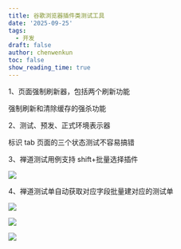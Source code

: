 ```yaml
---
title: 谷歌浏览器插件类测试工具
date: '2025-09-25'
tags:
  - 开发
draft: false
author: chenwenkun
toc: false
show_reading_time: true
---
```

1、页面强制刷新器，包括两个刷新功能

强制刷新和清除缓存的强杀功能

2、测试、预发、正式环境表示器

标识 tab 页面的三个状态测试不容易搞错

3、禅道测试用例支持 shift+批量选择插件

![](https://prod-files-secure.s3.us-west-2.amazonaws.com/c205fb54-92b2-4987-8be3-972b67d27acc/7ca8990d-2ef0-4ad6-8256-c807dbb8b3d5/image.png?X-Amz-Algorithm=AWS4-HMAC-SHA256&X-Amz-Content-Sha256=UNSIGNED-PAYLOAD&X-Amz-Credential=ASIAZI2LB466XLXONIYZ%2F20250925%2Fus-west-2%2Fs3%2Faws4_request&X-Amz-Date=20250925T181637Z&X-Amz-Expires=3600&X-Amz-Security-Token=IQoJb3JpZ2luX2VjEPD%2F%2F%2F%2F%2F%2F%2F%2F%2F%2FwEaCXVzLXdlc3QtMiJIMEYCIQCxBpwxnWGeqXEskEJ7h51CBqHhG9Ko%2B8o1E%2FWyOvmoqQIhALiCCc0lgobCyl3msOP9aH67y6bmsMY7K5X%2B%2F9XYuF53Kv8DCHkQABoMNjM3NDIzMTgzODA1IgzphL0hevw2v13DGYIq3AMY4R6pzDssmOaA%2F0zpIHIYv2NKkLHI1JkN6lhv7nHrjyK6e0kESaS2sX1AfSRMMe4lxCCz4pR6q6h9%2FZZ5g7YsNHhYas9ky%2FsZ5rW9EhNdz%2BsIfK%2BG7W17p5UNi5fL9GDjuDgIn%2FZgo0fAFwDNJvq6T5L941wdyZ6maZAb%2Bv1zB%2BRoKkYm7ktC3qVHDiOtjmNVigZOTAmM6nZKFjzHJNIEucOC4u65aCvgB6RChc3uTN0K9bapy2GK99RA8FUYvQgQsj4lM3Es4nVX6pPM73dzi80xnpvoAWB5SM2LmtXwwjbmJ4cmhAK5CgXYe2j2bkmSrLcILJ5fr83o9h%2BpbiX3FOXdPZjrCx6VOx8xd1wzDXmBhcMAtVN%2FOizBWQKoACeus8lsjYTs0ZtX5B8cHlCJD3JHYumuoBNbIrzEO1eD%2BKlNvEe44VmG8BRL5qNDuXFqk5FeR8EWe20li0%2B4GlRgd5FVuWsKTBLs5hPJHmel%2BlOEtUasA8xCbngjzfKAnbLW1BUUN2rxfGbAlKwGZ3yIQZd1QqEXEQgLFBbN9bZn4omjV7cnO%2FARxIXsPVy1SXwH%2BBlz694SRTYQIBrNcSWfBYsua0FoG53H%2B7z1%2BNM0NlPD3KPimr2Alo0tpDDbzdXGBjqkAecKfWprbAuJwBtrpazoh%2B3O2KnUy7ZfoLgSphCj%2BV0yfCimt22xra%2B1uxsow6J9%2BfUzbbVVDHcDbqj97eYetkdrPDGS97ZMnHLtBdJh%2BPXRrptqXZFpnEHJsSmz2OBWhb2Gznth7LqFA2QBOHs85aDjXEogiqB1cDymTTLPBEp%2FhV95WbxEtfgmV4FG6d9Zo7oshgtiAd5mM%2FqDAohlE3yIZkM4&X-Amz-Signature=bd69a8f94d18676ba3329bfff89da4cb73ec967f44fc0fc2d65db4fc74a7279b&X-Amz-SignedHeaders=host&x-amz-checksum-mode=ENABLED&x-id=GetObject)

4、禅道测试单自动获取对应字段批量建对应的测试单

![](https://prod-files-secure.s3.us-west-2.amazonaws.com/c205fb54-92b2-4987-8be3-972b67d27acc/1ea39b01-dd1c-4a56-bb09-4fe87447f5c7/image.png?X-Amz-Algorithm=AWS4-HMAC-SHA256&X-Amz-Content-Sha256=UNSIGNED-PAYLOAD&X-Amz-Credential=ASIAZI2LB466XLXONIYZ%2F20250925%2Fus-west-2%2Fs3%2Faws4_request&X-Amz-Date=20250925T181637Z&X-Amz-Expires=3600&X-Amz-Security-Token=IQoJb3JpZ2luX2VjEPD%2F%2F%2F%2F%2F%2F%2F%2F%2F%2FwEaCXVzLXdlc3QtMiJIMEYCIQCxBpwxnWGeqXEskEJ7h51CBqHhG9Ko%2B8o1E%2FWyOvmoqQIhALiCCc0lgobCyl3msOP9aH67y6bmsMY7K5X%2B%2F9XYuF53Kv8DCHkQABoMNjM3NDIzMTgzODA1IgzphL0hevw2v13DGYIq3AMY4R6pzDssmOaA%2F0zpIHIYv2NKkLHI1JkN6lhv7nHrjyK6e0kESaS2sX1AfSRMMe4lxCCz4pR6q6h9%2FZZ5g7YsNHhYas9ky%2FsZ5rW9EhNdz%2BsIfK%2BG7W17p5UNi5fL9GDjuDgIn%2FZgo0fAFwDNJvq6T5L941wdyZ6maZAb%2Bv1zB%2BRoKkYm7ktC3qVHDiOtjmNVigZOTAmM6nZKFjzHJNIEucOC4u65aCvgB6RChc3uTN0K9bapy2GK99RA8FUYvQgQsj4lM3Es4nVX6pPM73dzi80xnpvoAWB5SM2LmtXwwjbmJ4cmhAK5CgXYe2j2bkmSrLcILJ5fr83o9h%2BpbiX3FOXdPZjrCx6VOx8xd1wzDXmBhcMAtVN%2FOizBWQKoACeus8lsjYTs0ZtX5B8cHlCJD3JHYumuoBNbIrzEO1eD%2BKlNvEe44VmG8BRL5qNDuXFqk5FeR8EWe20li0%2B4GlRgd5FVuWsKTBLs5hPJHmel%2BlOEtUasA8xCbngjzfKAnbLW1BUUN2rxfGbAlKwGZ3yIQZd1QqEXEQgLFBbN9bZn4omjV7cnO%2FARxIXsPVy1SXwH%2BBlz694SRTYQIBrNcSWfBYsua0FoG53H%2B7z1%2BNM0NlPD3KPimr2Alo0tpDDbzdXGBjqkAecKfWprbAuJwBtrpazoh%2B3O2KnUy7ZfoLgSphCj%2BV0yfCimt22xra%2B1uxsow6J9%2BfUzbbVVDHcDbqj97eYetkdrPDGS97ZMnHLtBdJh%2BPXRrptqXZFpnEHJsSmz2OBWhb2Gznth7LqFA2QBOHs85aDjXEogiqB1cDymTTLPBEp%2FhV95WbxEtfgmV4FG6d9Zo7oshgtiAd5mM%2FqDAohlE3yIZkM4&X-Amz-Signature=409ae5c4028dbb78a7023bc18d116fcf78cefb818c0b71e4340457801f248431&X-Amz-SignedHeaders=host&x-amz-checksum-mode=ENABLED&x-id=GetObject)

![](https://prod-files-secure.s3.us-west-2.amazonaws.com/c205fb54-92b2-4987-8be3-972b67d27acc/fa727f1d-546c-42aa-9508-d8d3d1275bcd/image.png?X-Amz-Algorithm=AWS4-HMAC-SHA256&X-Amz-Content-Sha256=UNSIGNED-PAYLOAD&X-Amz-Credential=ASIAZI2LB466XLXONIYZ%2F20250925%2Fus-west-2%2Fs3%2Faws4_request&X-Amz-Date=20250925T181637Z&X-Amz-Expires=3600&X-Amz-Security-Token=IQoJb3JpZ2luX2VjEPD%2F%2F%2F%2F%2F%2F%2F%2F%2F%2FwEaCXVzLXdlc3QtMiJIMEYCIQCxBpwxnWGeqXEskEJ7h51CBqHhG9Ko%2B8o1E%2FWyOvmoqQIhALiCCc0lgobCyl3msOP9aH67y6bmsMY7K5X%2B%2F9XYuF53Kv8DCHkQABoMNjM3NDIzMTgzODA1IgzphL0hevw2v13DGYIq3AMY4R6pzDssmOaA%2F0zpIHIYv2NKkLHI1JkN6lhv7nHrjyK6e0kESaS2sX1AfSRMMe4lxCCz4pR6q6h9%2FZZ5g7YsNHhYas9ky%2FsZ5rW9EhNdz%2BsIfK%2BG7W17p5UNi5fL9GDjuDgIn%2FZgo0fAFwDNJvq6T5L941wdyZ6maZAb%2Bv1zB%2BRoKkYm7ktC3qVHDiOtjmNVigZOTAmM6nZKFjzHJNIEucOC4u65aCvgB6RChc3uTN0K9bapy2GK99RA8FUYvQgQsj4lM3Es4nVX6pPM73dzi80xnpvoAWB5SM2LmtXwwjbmJ4cmhAK5CgXYe2j2bkmSrLcILJ5fr83o9h%2BpbiX3FOXdPZjrCx6VOx8xd1wzDXmBhcMAtVN%2FOizBWQKoACeus8lsjYTs0ZtX5B8cHlCJD3JHYumuoBNbIrzEO1eD%2BKlNvEe44VmG8BRL5qNDuXFqk5FeR8EWe20li0%2B4GlRgd5FVuWsKTBLs5hPJHmel%2BlOEtUasA8xCbngjzfKAnbLW1BUUN2rxfGbAlKwGZ3yIQZd1QqEXEQgLFBbN9bZn4omjV7cnO%2FARxIXsPVy1SXwH%2BBlz694SRTYQIBrNcSWfBYsua0FoG53H%2B7z1%2BNM0NlPD3KPimr2Alo0tpDDbzdXGBjqkAecKfWprbAuJwBtrpazoh%2B3O2KnUy7ZfoLgSphCj%2BV0yfCimt22xra%2B1uxsow6J9%2BfUzbbVVDHcDbqj97eYetkdrPDGS97ZMnHLtBdJh%2BPXRrptqXZFpnEHJsSmz2OBWhb2Gznth7LqFA2QBOHs85aDjXEogiqB1cDymTTLPBEp%2FhV95WbxEtfgmV4FG6d9Zo7oshgtiAd5mM%2FqDAohlE3yIZkM4&X-Amz-Signature=3856f9e2a0ab84c3430b48c8c5d3998268b952229c8ee0d87568fd1cc6b63ee2&X-Amz-SignedHeaders=host&x-amz-checksum-mode=ENABLED&x-id=GetObject)

![](https://prod-files-secure.s3.us-west-2.amazonaws.com/c205fb54-92b2-4987-8be3-972b67d27acc/2a374ca8-3be3-4978-8ee1-2331f1db0267/image.png?X-Amz-Algorithm=AWS4-HMAC-SHA256&X-Amz-Content-Sha256=UNSIGNED-PAYLOAD&X-Amz-Credential=ASIAZI2LB466XLXONIYZ%2F20250925%2Fus-west-2%2Fs3%2Faws4_request&X-Amz-Date=20250925T181637Z&X-Amz-Expires=3600&X-Amz-Security-Token=IQoJb3JpZ2luX2VjEPD%2F%2F%2F%2F%2F%2F%2F%2F%2F%2FwEaCXVzLXdlc3QtMiJIMEYCIQCxBpwxnWGeqXEskEJ7h51CBqHhG9Ko%2B8o1E%2FWyOvmoqQIhALiCCc0lgobCyl3msOP9aH67y6bmsMY7K5X%2B%2F9XYuF53Kv8DCHkQABoMNjM3NDIzMTgzODA1IgzphL0hevw2v13DGYIq3AMY4R6pzDssmOaA%2F0zpIHIYv2NKkLHI1JkN6lhv7nHrjyK6e0kESaS2sX1AfSRMMe4lxCCz4pR6q6h9%2FZZ5g7YsNHhYas9ky%2FsZ5rW9EhNdz%2BsIfK%2BG7W17p5UNi5fL9GDjuDgIn%2FZgo0fAFwDNJvq6T5L941wdyZ6maZAb%2Bv1zB%2BRoKkYm7ktC3qVHDiOtjmNVigZOTAmM6nZKFjzHJNIEucOC4u65aCvgB6RChc3uTN0K9bapy2GK99RA8FUYvQgQsj4lM3Es4nVX6pPM73dzi80xnpvoAWB5SM2LmtXwwjbmJ4cmhAK5CgXYe2j2bkmSrLcILJ5fr83o9h%2BpbiX3FOXdPZjrCx6VOx8xd1wzDXmBhcMAtVN%2FOizBWQKoACeus8lsjYTs0ZtX5B8cHlCJD3JHYumuoBNbIrzEO1eD%2BKlNvEe44VmG8BRL5qNDuXFqk5FeR8EWe20li0%2B4GlRgd5FVuWsKTBLs5hPJHmel%2BlOEtUasA8xCbngjzfKAnbLW1BUUN2rxfGbAlKwGZ3yIQZd1QqEXEQgLFBbN9bZn4omjV7cnO%2FARxIXsPVy1SXwH%2BBlz694SRTYQIBrNcSWfBYsua0FoG53H%2B7z1%2BNM0NlPD3KPimr2Alo0tpDDbzdXGBjqkAecKfWprbAuJwBtrpazoh%2B3O2KnUy7ZfoLgSphCj%2BV0yfCimt22xra%2B1uxsow6J9%2BfUzbbVVDHcDbqj97eYetkdrPDGS97ZMnHLtBdJh%2BPXRrptqXZFpnEHJsSmz2OBWhb2Gznth7LqFA2QBOHs85aDjXEogiqB1cDymTTLPBEp%2FhV95WbxEtfgmV4FG6d9Zo7oshgtiAd5mM%2FqDAohlE3yIZkM4&X-Amz-Signature=d1c75ec984c87372a8ca98a0d0580e3f676beed1d7f2d04216769e3e831fcbe5&X-Amz-SignedHeaders=host&x-amz-checksum-mode=ENABLED&x-id=GetObject)
